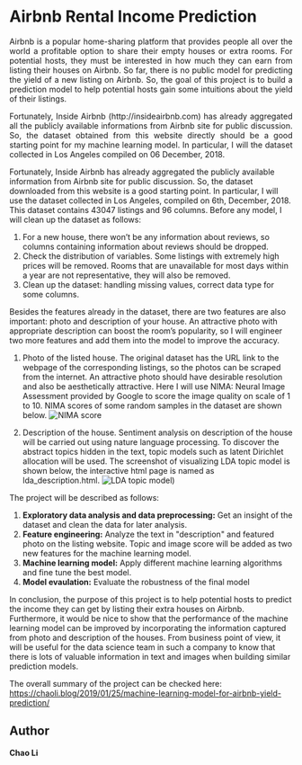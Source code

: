# Airbnb Rental Income Prediction

<p align="justify"> 
Airbnb is a popular home-sharing platform that provides people all over the world a profitable option to share their empty houses or extra rooms. For potential hosts, they must be interested in how much they can earn from listing their houses on Airbnb. So far, there is no public model for predicting the yield of a new listing on Airbnb. So, the goal of this project is to build a prediction model to help potential hosts gain some intuitions about the yield of their listings. </p>

 <p align="justify"> 
Fortunately, Inside Airbnb (http://insideairbnb.com) has already aggregated all the publicly available informations from Airbnb site for public discussion. So, the dataset obtained from this website directly should be a good starting point for my machine learning model. In particular, I will the dataset collected in Los Angeles compiled on 06 December, 2018. 

Fortunately, Inside Airbnb has already aggregated the publicly available information from Airbnb site for public discussion. So, the dataset downloaded from this website is a good starting point. In particular, I will use the dataset collected in Los Angeles, compiled on 6th, December, 2018. This dataset contains 43047 listings and 96 columns. Before any model, I will clean up the dataset as follows:

1.	 For a new house, there won’t be any information about reviews, so columns containing information about reviews should be dropped. 
2.	Check the distribution of variables. Some listings with extremely high prices will be removed. Rooms that are unavailable for most days within a year are not representative, they will also be removed.
3.	Clean up the dataset: handling missing values, correct data type for some columns.

Besides the features already in the dataset, there are two features are also important: photo and description of your house. An attractive photo with appropriate description can boost the room’s popularity, so I will engineer two more features and add them into the model to improve the accuracy.

1.	Photo of the listed house. The original dataset has the URL link to the webpage of the corresponding listings, so the photos can be scraped from the internet. An attractive photo should have desirable resolution and also be aesthetically attractive. Here I will use NIMA: Neural Image Assessment provided by Google to score the image quality on scale of 1 to 10. NIMA scores of some random samples in the dataset are shown below.
![NIMA score](https://github.com/cl3080/Machine_Learning_Models_for_Airbnb_Yield_Prediction/blob/master/NIMA_score_sample_check.png)

2.	Description of the house. Sentiment analysis on description of the house will be carried out using nature language processing. To discover the abstract topics hidden in the text, topic models such as latent Dirichlet allocation will be used. The screenshot of visualizing LDA topic model is shown below, the interactive html page is named as lda_description.html.
![LDA topic model](https://github.com/cl3080/Machine_Learning_Models_for_Airbnb_Yield_Prediction/blob/master/Screen_shot_forLDA_model.png))
</p>

The project will be described as follows:
 1. **Exploratory data analysis and data preprocessing:** Get an insight of the dataset and clean the data for later analysis.
 2. **Feature engineering:** Analyze the text in "description" and featured photo on the listing website. Topic and image score will be added as two new features for the machine learning model.
 3. **Machine learning model:** Apply different machine learning algorithms and fine tune the best model.
 4. **Model evaulation:** Evaluate the robustness of the final model

In conclusion, the purpose of this project is to help potential hosts to predict the income they can get by listing their extra houses on Airbnb. Furthermore, it would be nice to show that the performance of the machine learning model can be improved by incorporating the information captured from photo and description of the houses. From business point of view, it will be useful for the data science team in such a company to know that there is lots of valuable information in text and images when building similar prediction models.
 
 The overall summary of the project can be checked here: https://chaoli.blog/2019/01/25/machine-learning-model-for-airbnb-yield-prediction/
    
 ## Author
 __Chao Li__
